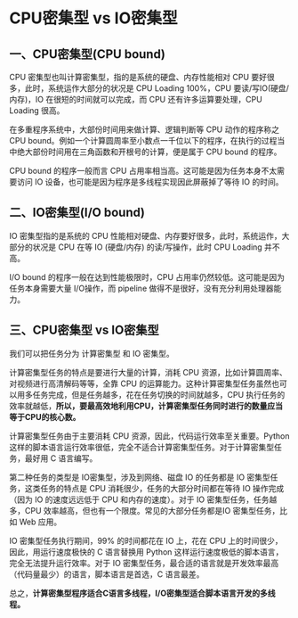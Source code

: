 # CPU密集型 vs IO密集型

## 一、CPU密集型(CPU bound)

CPU 密集型也叫计算密集型，指的是系统的硬盘、内存性能相对 CPU 要好很多，此时，系统运作大部分的状况是 CPU Loading 100%，CPU 要读/写IO(硬盘/内存)，IO 在很短的时间就可以完成，而 CPU 还有许多运算要处理，CPU Loading 很高。

在多重程序系统中，大部份时间用来做计算、逻辑判断等 CPU 动作的程序称之 CPU bound。例如一个计算圆周率至小数点一千位以下的程序，在执行的过程当中绝大部份时间用在三角函数和开根号的计算，便是属于 CPU bound 的程序。

CPU bound 的程序一般而言 CPU 占用率相当高。这可能是因为任务本身不太需要访问 IO 设备，也可能是因为程序是多线程实现因此屏蔽掉了等待 IO 的时间。

## 二、IO密集型(I/O bound)

IO 密集型指的是系统的 CPU 性能相对硬盘、内存要好很多，此时，系统运作，大部分的状况是 CPU 在等 IO (硬盘/内存) 的读/写操作，此时 CPU Loading 并不高。

I/O bound 的程序一般在达到性能极限时，CPU 占用率仍然较低。这可能是因为任务本身需要大量 I/O操作，而 pipeline 做得不是很好，没有充分利用处理器能力。

## 三、CPU密集型 vs IO密集型

我们可以把任务分为 计算密集型 和 IO 密集型。

计算密集型任务的特点是要进行大量的计算，消耗 CPU 资源，比如计算圆周率、对视频进行高清解码等等，全靠 CPU 的运算能力。这种计算密集型任务虽然也可以用多任务完成，但是任务越多，花在任务切换的时间就越多，CPU 执行任务的效率就越低，**所以，要最高效地利用CPU，计算密集型任务同时进行的数量应当等于CPU的核心数。**

计算密集型任务由于主要消耗 CPU 资源，因此，代码运行效率至关重要。Python 这样的脚本语言运行效率很低，完全不适合计算密集型任务。对于计算密集型任务，最好用 C 语言编写。

第二种任务的类型是 IO密集型，涉及到网络、磁盘 IO 的任务都是 IO 密集型任务，这类任务的特点是 CPU 消耗很少，任务的大部分时间都在等待 IO 操作完成（因为 IO 的速度远远低于 CPU 和内存的速度）。对于 IO 密集型任务，任务越多，CPU 效率越高，但也有一个限度。常见的大部分任务都是IO 密集型任务，比如 Web 应用。

IO 密集型任务执行期间，99% 的时间都花在 IO 上，花在 CPU 上的时间很少，因此，用运行速度极快的 C 语言替换用 Python 这样运行速度极低的脚本语言，完全无法提升运行效率。对于 IO 密集型任务，最合适的语言就是开发效率最高（代码量最少）的语言，脚本语言是首选，C 语言最差。

总之，**计算密集型程序适合C语言多线程，I/O密集型适合脚本语言开发的多线程。**

